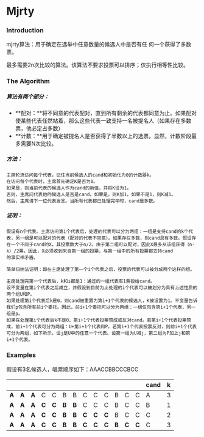 # Mjrty


### Introduction

mjrty算法：用于确定在选举中任意数量的候选人中是否有任 何一个获得了多数票。

最多需要2n次比较的算法。该算法不要求投票可以排序；仅执行相等性比较。



### The Algorithm

##### 算法有两个部分：

- **配对：**将不同意的代表配对，直到所有剩余的代表都同意为止。如果配对使某些代表任然站着，那么这些代表一致支持一名被提名人（如果存在多数票，他必定占多数）
- **计数：**用于确定被提名人是否获得了半数以上的选票。显然，计数阶段最多需要N次比较。

##### 方法：

```
主席轮流访问每个代表，记住当前候选人的cand和初始化为0的计数器k。
在访问每个代表时，主席首先确定K是否为0。
如果是，则当前代表的候选人作为cand的新值，并将K设为1。
否则，主席问代表他的候选人是否是cand。如果是，则K加1。如果不是1，则K减1。
然后，主席请下一位代表发言。当所有代表都已处理完毕时，cand是多数。
```

##### 证明：

```
假设有n个代表。主席访问第i个代表后，处理的代表可以分为两组：一组是支持cand的k个代表，另一组是可以配对的代表（配对的代表不同意）。如果存在多数，则cand具有多数。假设存在一个不同于cand的X，其投票数大于n/2。由于第二组可以配对，因此X最多从该组获得（n-k）/2票。因此，X必须收到来自第一组的投票，与第一组中的所有投票都支持cand
的事实相矛盾。

简单归纳法证明：即在主席处理了第一个i个代表之后，投票的代表可以被分成两个这样的组。

主席处理完第一个代表后，k和i都是1：通过的一组代表有1票投给cand。
设不变量在第i个代表之后成立，并假设到目前为止处理的i个代表可以被划分为具有上述性质的两个组U和P。
如果处理第i个代表后k是0，则cand被重置为第i+1个代表的候选人，K被设置为1。不变量告诉我们p包含所有前i个委托。因此，前i+1个委托可以分为两组：一组仅包含第i+1个代表，另一组是p。
如果在处理第i个代表后k不是0，第i+1个代表投票赞成或反对cand。若第i+1个代表投票赞成，前i+1个代表可分为两组：U+第i+1个代表和P。若第i+1个代表投票反对，则前i+1个代表可分为两组，如下所示。设j是U中的任意一个代表。设第一组为U减j，第二组为P加上j和第i+1个代表。
```



### Examples

假设有3名候选人，唱票顺序如下：AAACCBBCCCBCC

|       |       |       |       |       |       |       |       |       |       |       |       |       | cand | k    |
| ----- | ----- | ----- | ----- | ----- | ----- | ----- | ----- | ----- | ----- | ----- | ----- | :---: | ---- | ---- |
| **A** | **A** | **A** | C     | C     | B     | B     | C     | C     | C     | B     | C     |   C   | A    | 3    |
| **A** | **A** | **A** | **C** | **C** | **B** | **B** | C     | C     | C     | B     | C     |   C   | B    | 1    |
| **A** | **A** | **A** | **C** | **C** | **B** | **B** | **C** | **C** | **C** | B     | C     |   C   | C    | 2    |
| **A** | **A** | **A** | **C** | **C** | **B** | **B** | **C** | **C** | **C** | **B** | **C** | **C** | C    | 3    |




